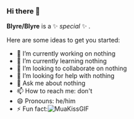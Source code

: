 ### Hi there 👋


**Blyre/Blyre** is a ✨ _special_ ✨ .

Here are some ideas to get you started:

- 🔭 I’m currently working on nothing
- 🌱 I’m currently learning nothing
- 👯 I’m looking to collaborate on nothing
- 🤔 I’m looking for help with nothing
- 💬 Ask me about nothing
- 📫 How to reach me: don't
- 😄 Pronouns: he/him
- ⚡ Fun fact:![MuaKissGIF](https://github.com/Blyre/Blyre/assets/72943157/7c69f4ca-d73b-4b16-8eec-5fb41c718423)

